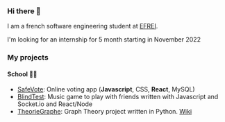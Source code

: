 ### Hi there 👋

I am a french software engineering student at [EFREI](https://www.efrei.fr).

I'm looking for an internship for 5 month starting in November 2022

### My projects

#### School 👨‍🎓

- [SafeVote](https://github.com/Malo-LC/SafeVote): Online voting app (**Javascript**, CSS, **React**, MySQL)
- [BlindTest](https://github.com/Malo-LC/BlindTest): Music game to play with friends written with Javascript and Socket.io and React/Node
- [TheorieGraphe](https://github.com/Malo-LC/TheorieGraphe): Graph Theory project written in Python. [Wiki](https://en.wikipedia.org/wiki/Graph_theory)
